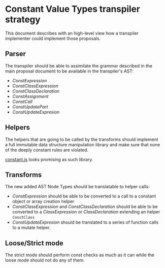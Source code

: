 # Constant Value Types transpiler strategy

This document describes with an high-level view how a transpiler implementer could implement those proposals.

## Parser

The transpiler should be able to assimilate the grammar described in the main proposal document to be available in the transpiler's AST:

- _ConstExpression_
- _ConstClassExpression_
- _ConstClassDeclaration_
- _ConstAssignment_
- _ConstCall_
- _ConstUpdatePart_
- _ConstUpdateExpresion_

## Helpers

The helpers that are going to be called by the transforms should implement a full immutable data structure manipulation library and make sure that none of the deeply constant rules are violated.

[constant.js](https://github.com/bloomberg/constant.js/) looks promising as such library.

## Transforms

The new added AST Node Types should be translatable to helper calls:

- _ConstExpression_ should be able to be converted to a call to a constant object or array creation helper
- _ConstClassExpression_ and _ConstClassDeclaration_ should be able to be converted to a _ClassExpression_ or _ClassDeclaration_ extending an helper `ConstClass`
- _ConstUpdateExpresion_ should be translated to a series of function calls to a mutate helper.

## Loose/Strict mode

The strict mode should perform const checks as much as it can while the loose mode should not do any of them.

